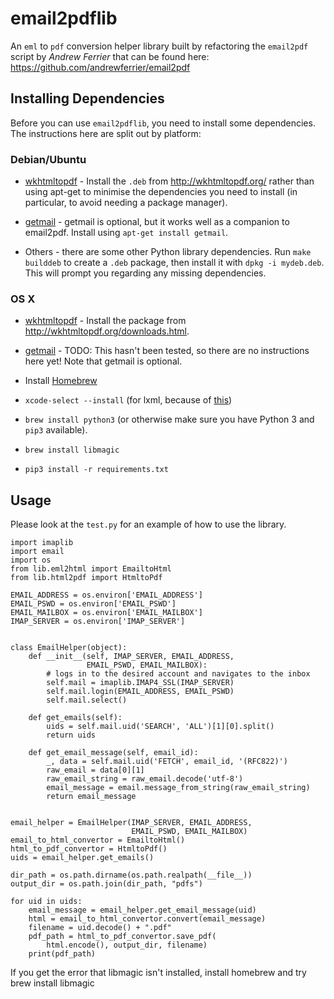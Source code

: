 # email2pdflib

An `eml` to `pdf` conversion helper library built by refactoring the `email2pdf` script by *Andrew Ferrier* that can be found here: https://github.com/andrewferrier/email2pdf

## Installing Dependencies

Before you can use `email2pdflib`, you need to install some dependencies. The
instructions here are split out by platform:

### Debian/Ubuntu

* [wkhtmltopdf](http://wkhtmltopdf.org/) - Install the `.deb` from
  http://wkhtmltopdf.org/ rather than using apt-get to minimise the
  dependencies you need to install (in particular, to avoid needing a package
  manager).

* [getmail](http://pyropus.ca/software/getmail/) - getmail is optional, but it
  works well as a companion to email2pdf. Install using `apt-get install
  getmail`.

* Others - there are some other Python library dependencies. Run `make
  builddeb` to create a `.deb` package, then install it with `dpkg -i
  mydeb.deb`. This will prompt you regarding any missing dependencies.

### OS X

* [wkhtmltopdf](http://wkhtmltopdf.org/) - Install the package from
  http://wkhtmltopdf.org/downloads.html.

* [getmail](http://pyropus.ca/software/getmail/) - TODO: This hasn't been
  tested, so there are no instructions here yet! Note that getmail is
  optional.

* Install [Homebrew](http://brew.sh/)

* `xcode-select --install` (for lxml, because of
  [this](http://stackoverflow.com/questions/19548011/cannot-install-lxml-on-mac-os-x-10-9))

* `brew install python3` (or otherwise make sure you have Python 3 and `pip3`
  available).

* `brew install libmagic`

* `pip3 install -r requirements.txt`

## Usage

Please look at the `test.py` for an example of how to use the library.

```
import imaplib
import email
import os
from lib.eml2html import EmailtoHtml
from lib.html2pdf import HtmltoPdf

EMAIL_ADDRESS = os.environ['EMAIL_ADDRESS']
EMAIL_PSWD = os.environ['EMAIL_PSWD']
EMAIL_MAILBOX = os.environ['EMAIL_MAILBOX']
IMAP_SERVER = os.environ['IMAP_SERVER']


class EmailHelper(object):
    def __init__(self, IMAP_SERVER, EMAIL_ADDRESS,
                 EMAIL_PSWD, EMAIL_MAILBOX):
        # logs in to the desired account and navigates to the inbox
        self.mail = imaplib.IMAP4_SSL(IMAP_SERVER)
        self.mail.login(EMAIL_ADDRESS, EMAIL_PSWD)
        self.mail.select()

    def get_emails(self):
        uids = self.mail.uid('SEARCH', 'ALL')[1][0].split()
        return uids

    def get_email_message(self, email_id):
        _, data = self.mail.uid('FETCH', email_id, '(RFC822)')
        raw_email = data[0][1]
        raw_email_string = raw_email.decode('utf-8')
        email_message = email.message_from_string(raw_email_string)
        return email_message


email_helper = EmailHelper(IMAP_SERVER, EMAIL_ADDRESS,
                           EMAIL_PSWD, EMAIL_MAILBOX)
email_to_html_convertor = EmailtoHtml()
html_to_pdf_convertor = HtmltoPdf()
uids = email_helper.get_emails()

dir_path = os.path.dirname(os.path.realpath(__file__))
output_dir = os.path.join(dir_path, "pdfs")

for uid in uids:
    email_message = email_helper.get_email_message(uid)
    html = email_to_html_convertor.convert(email_message)
    filename = uid.decode() + ".pdf"
    pdf_path = html_to_pdf_convertor.save_pdf(
        html.encode(), output_dir, filename)
    print(pdf_path)

```
If you get the error that libmagic isn't installed, install homebrew and try brew install libmagic